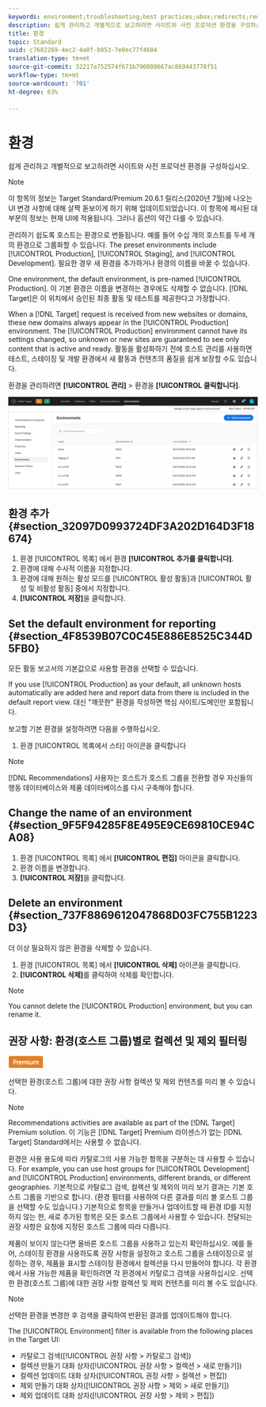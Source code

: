 ```yaml
---
keywords: environment;troubleshooting;best practices;ubox;redirects;redirect;whitelist;blacklist;blocklist;allowlist
description: 쉽게 관리하고 개별적으로 보고하려면 사이트와 사전 프로덕션 환경을 구성하십시오.
title: 환경
topic: Standard
uuid: c7682269-4ec2-4a0f-b053-7e0ec77f4604
translation-type: tm+mt
source-git-commit: 32217a752574f671b790880667ac869443778f51
workflow-type: tm+mt
source-wordcount: '701'
ht-degree: 63%

---
```



# 환경

쉽게 관리하고 개별적으로 보고하려면 사이트와 사전 프로덕션 환경을 구성하십시오.

>[!NOTE]
>
>이 항목의 정보는 Target Standard/Premium 20.6.1 릴리스(2020년 7월)에 나오는 UI 변경 사항에 대해 살짝 돋보이게 하기 위해 업데이트되었습니다. 이 항목에 제시된 대부분의 정보는 현재 UI에 적용됩니다. 그러나 옵션이 약간 다를 수 있습니다.

관리하기 쉽도록 호스트는 환경으로 번들됩니다. 예를 들어 수십 개의 호스트를 두세 개의 환경으로 그룹화할 수 있습니다. The preset environments include [!UICONTROL Production], [!UICONTROL Staging], and [!UICONTROL Development]. 필요한 경우 새 환경을 추가하거나 환경의 이름을 바꿀 수 있습니다.

One environment, the default environment, is pre-named [!UICONTROL Production]. 이 기본 환경은 이름을 변경하는 경우에도 삭제할 수 없습니다. [!DNL Target]은 이 위치에서 승인된 최종 활동 및 테스트를 제공한다고 가정합니다.

When a [!DNL Target] request is received from new websites or domains, these new domains always appear in the [!UICONTROL Production] environment. The [!UICONTROL Production] environment cannot have its settings changed, so unknown or new sites are guaranteed to see only content that is active and ready. 활동을 활성화하기 전에 호스트 관리를 사용하면 테스트, 스테이징 및 개발 환경에서 새 활동과 컨텐츠의 품질을 쉽게 보장할 수도 있습니다.

환경을 관리하려면 **[!UICONTROL 관리]** > 환경을 **[!UICONTROL 클릭합니다]**.

![환경 목록](/help/administrating-target/assets/environments.png)

## 환경 추가 {#section_32097D0993724DF3A202D164D3F18674}

1. 환경 [!UICONTROL 목록] 에서 환경 **[!UICONTROL 추가를 클릭합니다]**.
1. 환경에 대해 수사적 이름을 지정합니다.
1. 환경에 대해 원하는 활성 모드를 [!UICONTROL 활성 활동]과 [!UICONTROL 활성 및 비활성 활동] 중에서 지정합니다.
1. **[!UICONTROL 저장]**&#x200B;을 클릭합니다.

## Set the default environment for reporting {#section_4F8539B07C0C45E886E8525C344D5FB0}

모든 활동 보고서의 기본값으로 사용할 환경을 선택할 수 있습니다.

If you use [!UICONTROL Production] as your default, all unknown hosts automatically are added here and report data from there is included in the default report view. 대신 &quot;깨끗한&quot; 환경을 작성하면 핵심 사이트/도메인만 포함됩니다.

보고할 기본 환경을 설정하려면 다음을 수행하십시오.

1. 환경 [!UICONTROL 목록에서 스타] 아이콘을 클릭합니다

>[!NOTE]
>
>[!DNL Recommendations] 사용자는 호스트가 호스트 그룹을 전환할 경우 자신들의 행동 데이터베이스와 제품 데이터베이스를 다시 구축해야 합니다.

## Change the name of an environment {#section_9F5F94285F8E495E9CE69810CE94CA08}

1. 환경 [!UICONTROL 목록] 에서 **[!UICONTROL 편집]** 아이콘을 클릭합니다.
1. 환경 이름을 변경합니다.
1. **[!UICONTROL 저장]**&#x200B;을 클릭합니다.

## Delete an environment {#section_737F8869612047868D03FC755B1223D3}

더 이상 필요하지 않은 환경을 삭제할 수 있습니다.

1. 환경 [!UICONTROL 목록] 에서 **[!UICONTROL 삭제]** 아이콘을 클릭합니다.
1. **[!UICONTROL 삭제]**&#x200B;를 클릭하여 삭제를 확인합니다.

>[!NOTE]
>
>You cannot delete the [!UICONTROL Production] environment, but you can rename it.

## 권장 사항: 환경(호스트 그룹)별로 컬렉션 및 제외 필터링

![Premium 배지](/help/assets/premium.png)

선택한 환경(호스트 그룹)에 대한 권장 사항 컬렉션 및 제외 컨텐츠를 미리 볼 수 있습니다.

>[!NOTE]
>
>Recommendations activities are available as part of the [!DNL Target] Premium solution. 이 기능은 [!DNL Target] Premium 라이센스가 없는 [!DNL Target] Standard에서는 사용할 수 없습니다.

환경은 사용 용도에 따라 카탈로그의 사용 가능한 항목을 구분하는 데 사용할 수 있습니다. For example, you can use host groups for [!UICONTROL Development] and [!UICONTROL Production] environments, different brands, or different geographies. 기본적으로 카탈로그 검색, 컬렉션 및 제외의 미리 보기 결과는 기본 호스트 그룹을 기반으로 합니다. (환경 필터를 사용하여 다른 결과를 미리 볼 호스트 그룹을 선택할 수도 있습니다.) 기본적으로 항목을 만들거나 업데이트할 때 환경 ID를 지정하지 않는 한, 새로 추가된 항목은 모든 호스트 그룹에서 사용할 수 있습니다. 전달되는 권장 사항은 요청에 지정된 호스트 그룹에 따라 다릅니다.

제품이 보이지 않는다면 올바른 호스트 그룹을 사용하고 있는지 확인하십시오. 예를 들어, 스테이징 환경을 사용하도록 권장 사항을 설정하고 호스트 그룹을 스테이징으로 설정하는 경우, 제품을 표시할 스테이징 환경에서 컬렉션을 다시 만들어야 합니다. 각 환경에서 사용 가능한 제품을 확인하려면 각 환경에서 카탈로그 검색을 사용하십시오. 선택한 환경(호스트 그룹)에 대한 권장 사항 컬렉션 및 제외 컨텐츠를 미리 볼 수도 있습니다.

>[!NOTE]
>선택한 환경을 변경한 후 검색을 클릭하여 반환된 결과를 업데이트해야 합니다.

The [!UICONTROL Environment] filter is available from the following places in the Target UI:

* 카탈로그 검색([!UICONTROL 권장 사항 > 카탈로그 검색])
* 컬렉션 만들기 대화 상자([!UICONTROL 권장 사항 > 컬렉션 > 새로 만들기])
* 컬렉션 업데이트 대화 상자([!UICONTROL 권장 사항 > 컬렉션 > 편집])
* 제외 만들기 대화 상자([!UICONTROL 권장 사항 > 제외 > 새로 만들기])
* 제외 업데이트 대화 상자([!UICONTROL 권장 사항 > 제외 > 편집])